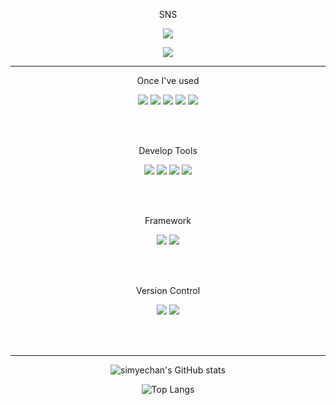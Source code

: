 <!--
**simyechan/simyechan** is a ✨ _special_ ✨ repository because its `README.md` (this file) appears on your GitHub profile.

Here are some ideas to get you started:

- 🔭 I’m currently working on ...
- 🌱 I’m currently learning ...
- 👯 I’m looking to collaborate on ...
- 🤔 I’m looking for help with ...
- 💬 Ask me about ...
- 📫 How to reach me: ...
- 😄 Pronouns: ...
- ⚡ Fun fact: ...
-->

<div align="center"> 

<p>SNS</p>

<a href="https://instagram.com/simyecan62/"><img align="center" src="https://img.shields.io/badge/-Instagram-E4405F?logo=Instagram&logoColor=white&style=flat"/></a>

<a href="https://www.facebook.com/profile.php?id=100046025839366"><img align="center" src="https://img.shields.io/badge/-Facebook-1877F2?logo=Facebook&logoColor=white&style=flat"/></a>

***

<p>Once I've used</p>

<img src="https://img.shields.io/badge/Java-007396?style=flat-square&logo=Java&logoColor=white"/>

<img src="https://img.shields.io/badge/Kotlin-7F52FF?style=flat-square&logo=Kotlin&logoColor=white"/>

<img src="https://img.shields.io/badge/Python-3776AB?style=flat-square&logo=Python&logoColor=white"/>

<img src="https://img.shields.io/badge/C-A8B9CC?style=flat-square&logo=C&logoColor=white"/>

<img src="https://img.shields.io/badge/MySQL-4479A1?style=flat-square&logo=MySQL&logoColor=white"/>

<br/><br/>

<p>Develop Tools</p>

<img src="https://img.shields.io/badge/IntelliJ IDEA-000000?style=for-the-badge&logo=IntelliJ IDEA&logoColor=white">

<img src="https://img.shields.io/badge/Eclipse IDE-2C2255?style=for-the-badge&logo=Eclipse IDE&logoColor=white">

<img src="https://img.shields.io/badge/Visual Studio Code-007ACC?style=for-the-badge&logo=Visual Studio Code&logoColor=white">

<img src="https://img.shields.io/badge/Visual Studio-5C2D91?style=for-the-badge&logo=Visual Studio&logoColor=white">

<br/><br/>

<p>Framework</p>

<img src="https://img.shields.io/badge/Spring Boot-6DB33F?style=flat-square&logo=Spring Boot&logoColor=white"/>

<img src="https://img.shields.io/badge/Spring Security-6DB33F?style=flat-square&logo=Spring Security&logoColor=white"/>

<br/><br/>

<p>Version Control</p>

<img src="https://img.shields.io/badge/GitHub-181717?style=for-the-badge&logo=GitHub&logoColor=white">

<img src="https://img.shields.io/badge/GitKraken-179287?style=for-the-badge&logo=GitKraken&logoColor=white">

<br/><br/>

***

![simyechan's GitHub stats](https://github-readme-stats.vercel.app/api?username=simyechan&theme=omni&show_icons=true)

![Top Langs](https://github-readme-stats.vercel.app/api/top-langs/?username=simyechan&layout=compact&theme=omni)


</div>
